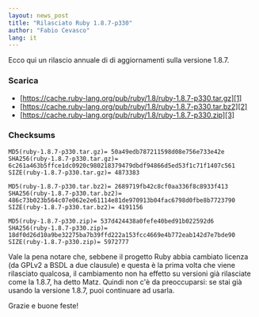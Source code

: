 ```yaml
---
layout: news_post
title: "Rilasciato Ruby 1.8.7-p330"
author: "Fabio Cevasco"
lang: it
---
```


Ecco qui un rilascio annuale di di aggiornamenti sulla versione 1.8.7.

### Scarica

* [https://cache.ruby-lang.org/pub/ruby/1.8/ruby-1.8.7-p330.tar.gz][1]
* [https://cache.ruby-lang.org/pub/ruby/1.8/ruby-1.8.7-p330.tar.bz2][2]
* [https://cache.ruby-lang.org/pub/ruby/1.8/ruby-1.8.7-p330.zip][3]

### Checksums

    MD5(ruby-1.8.7-p330.tar.gz)= 50a49edb787211598d08e756e733e42e
    SHA256(ruby-1.8.7-p330.tar.gz)= 6c261a463b5ffce1dc0920c980218379479dbdf94866d5ed53f1c71f1407c561
    SIZE(ruby-1.8.7-p330.tar.gz)= 4873383

    MD5(ruby-1.8.7-p330.tar.bz2)= 2689719fb42c8cf0aa336f8c8933f413
    SHA256(ruby-1.8.7-p330.tar.bz2)= 486c73b023b564c07e062e2e61114e81de970913b04fac6798d0fbe8b7723790
    SIZE(ruby-1.8.7-p330.tar.bz2)= 4191156

    MD5(ruby-1.8.7-p330.zip)= 537d424438a0fefe40bed91b022592d6
    SHA256(ruby-1.8.7-p330.zip)= 18df0d26d10a9be32275ba7b39ffd222a153fcc4669e4b772eab142d7e7bde90
    SIZE(ruby-1.8.7-p330.zip)= 5972777

Vale la pena notare che, sebbene il progetto Ruby abbia cambiato licenza
(da GPLv2 a BSDL a due clausule) e questa è la prima volta che viene
rilasciato qualcosa, il cambiamento non ha effetto su versioni già
rilasciate come la 1.8.7, ha detto Matz. Quindi non c\'è da
preoccuparsi: se stai già usando la versione 1.8.7, puoi continuare ad
usarla.

Grazie e buone feste!



[1]: https://cache.ruby-lang.org/pub/ruby/1.8/ruby-1.8.7-p330.tar.gz
[2]: https://cache.ruby-lang.org/pub/ruby/1.8/ruby-1.8.7-p330.tar.bz2
[3]: https://cache.ruby-lang.org/pub/ruby/1.8/ruby-1.8.7-p330.zip
